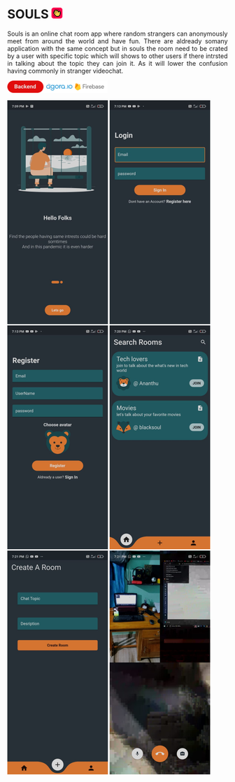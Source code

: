 <h1 >SOULS <img src="android/app/src/main/res/mipmap-xhdpi/ic_launcher.png" width=25></h1>  

 <p align="justify">Souls is an online chat room app where random strangers can anonymously meet from around the world and have fun.
 There are aldready somany application with the same concept but in souls the room need to be crated by a user with specific topic which will shows to other users if there intrsted in talking about the topic they can join it. As it will lower the confusion having commonly in stranger videochat.</p>
 
 <a href="https://www.agora.io/en/?utm_source=google&utm_medium=cpc&utm_keyword=agora&utm_device=c&utm_campaign=brand-india">
<img src="app_screen_shots/be1.png" width=230>
</a>

<img src="app_screen_shots/9.jpeg" width=230> <img src="app_screen_shots/7.jpeg" width=230>
 <img src="app_screen_shots/10.jpeg" width=230> 
<img src="app_screen_shots/8.jpeg" width=230> <img src="app_screen_shots/appss2.jpeg" width=230> <img src="app_screen_shots/appss3.jpeg" width=230> 

